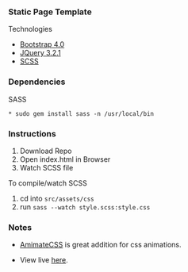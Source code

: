 ### Static Page Template

Technologies

* [Bootstrap 4.0](https://getbootstrap.com/docs/4.0/getting-started/introduction/)
* [JQuery 3.2.1](https://developers.google.com/speed/libraries/#jquery)
* [SCSS](https://sass-lang.com/)



### Dependencies

SASS
```
* sudo gem install sass -n /usr/local/bin
```

### Instructions

1. Download Repo
2. Open index.html in Browser
3. Watch SCSS file

To compile/watch SCSS

1. cd into `src/assets/css`
2. run `sass --watch style.scss:style.css`


### Notes
* [AmimateCSS](https://github.com/daneden/animate.css) is great addition for css animations.

* View live [here](https://unit57.github.io/static-page-template/).
